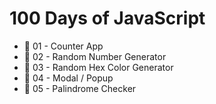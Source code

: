 # 100 Days of JavaScript
- 🚀 01 - Counter App
- 🚀 02 - Random Number Generator
- 🚀 03 - Random Hex Color Generator
- 🚀 04 - Modal / Popup
- 🚀 05 - Palindrome Checker